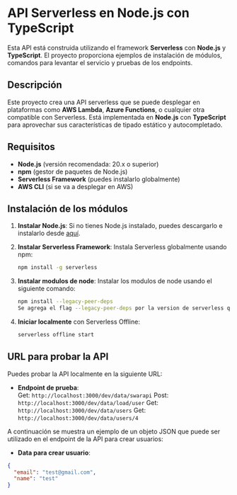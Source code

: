 # API Serverless en Node.js con TypeScript

Esta API está construida utilizando el framework **Serverless** con **Node.js** y **TypeScript**. El proyecto proporciona ejemplos de instalación de módulos, comandos para levantar el servicio y pruebas de los endpoints.

## Descripción

Este proyecto crea una API serverless que se puede desplegar en plataformas como **AWS Lambda**, **Azure Functions**, o cualquier otra compatible con Serverless. Está implementada en **Node.js** con **TypeScript** para aprovechar sus características de tipado estático y autocompletado.

## Requisitos

- **Node.js** (versión recomendada: 20.x o superior)
- **npm** (gestor de paquetes de Node.js)
- **Serverless Framework** (puedes instalarlo globalmente)
- **AWS CLI** (si se va a desplegar en AWS)

## Instalación de los módulos

1. **Instalar Node.js**:
   Si no tienes Node.js instalado, puedes descargarlo e instalarlo desde [aquí](https://nodejs.org).

2. **Instalar Serverless Framework**:
   Instala Serverless globalmente usando npm:

   ```bash
   npm install -g serverless

   ```

3. **Instalar modulos de node**:
   Instalar los modulos de node usando el siguiente comando:

   ```bash
   npm install --legacy-peer-deps
   Se agrega el flag --legacy-peer-deps por la version de serverless que se implementa evitando errores de instalación

   ```

4. **Iniciar localmente** con Serverless Offline:
   ```bash
   serverless offline start
   ```

## URL para probar la API

Puedes probar la API localmente en la siguiente URL:

- **Endpoint de prueba**:  
  Get: `http://localhost:3000/dev/data/swarapi`
  Post: `http://localhost:3000/dev/data/load/user`
  Get: `http://localhost:3000/dev/data/users`
  Get: `http://localhost:3000/dev/data/users/4`

A continuación se muestra un ejemplo de un objeto JSON que puede ser utilizado en el endpoint de la API para crear usuarios:

- **Data para crear usuario**:

```json
{
  "email": "test@gmail.com",
  "name": "test"
}
```

